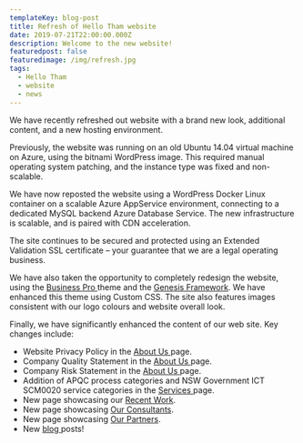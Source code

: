 ```yaml
---
templateKey: blog-post
title: Refresh of Hello Tham website
date: 2019-07-21T22:00:00.000Z
description: Welcome to the new website!
featuredpost: false
featuredimage: /img/refresh.jpg
tags:
  - Hello Tham
  - website
  - news
---
```

We have recently refreshed out website with a brand new look, additional content, and a new hosting environment.

Previously, the website was running on an old Ubuntu 14.04 virtual machine on Azure, using the bitnami WordPress image. This required manual operating system patching, and the instance type was fixed and non-scalable.

We have now reposted the website using a WordPress Docker Linux container on a scalable Azure AppService environment, connecting to a dedicated MySQL backend Azure Database Service. The new infrastructure is scalable, and is paired with CDN acceleration.

The site continues to be secured and protected using an Extended Validation SSL certificate – your guarantee that we are a legal operating business.

We have also taken the opportunity to completely redesign the website, using the [Business Pro ](https://seothemes.com/themes/business-pro/)theme and the [Genesis Framework](https://www.studiopress.com/). We have enhanced this theme using Custom CSS. The site also features images consistent with our logo colours and website overall look.

Finally, we have significantly enhanced the content of our web site. Key changes include:

* Website Privacy Policy in the [About Us ](http://localhost/about-us/)page.
* Company Quality Statement in the [About Us ](http://localhost/about-us/)page.
* Company Risk Statement in the [About Us ](http://localhost/about-us/)page.
* Addition of APQC process categories and NSW Government ICT SCM0020 service categories in the [Services ](http://localhost/services/)page.
* New page showcasing our [Recent Work](http://localhost/recent-work/).
* New page showcasing [Our Consultants](http://localhost/our-consultants/).
* New page showcasing [Our Partners](http://localhost/our-partners/).
* New [blog ](http://localhost/blog/)posts!